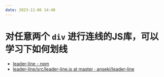 ```yaml
---
date: 2023-11-06 14:48
---
```


# 对任意两个 `div` 进行连线的JS库，可以学习下如何划线

- [leader-line - npm](https://www.npmjs.com/package/leader-line)
- [leader-line/src/leader-line.js at master · anseki/leader-line](https://github.com/anseki/leader-line/blob/master/src/leader-line.js)
